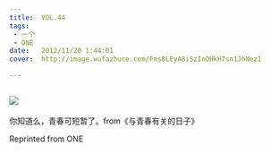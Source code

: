 ```yaml
---
title:	VOL.44
tags:
 - 一个
 - ONE
date:	2012/11/20 1:44:01
cover:	http://image.wufazhuce.com/Fms8LEyA8iSzInOHkH7sn1JhNez1

---
```

![](http://image.wufazhuce.com/Fms8LEyA8iSzInOHkH7sn1JhNez1)
---

你知道么，青春可短暂了。from《与青春有关的日子》
 
Reprinted from ONE
